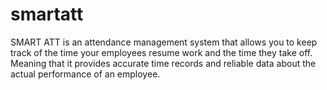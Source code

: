 # smartatt
SMART ATT is an attendance management system that allows you to keep track of the time your employees resume work and the time they take off. Meaning that it provides accurate time records and reliable data about the actual performance of an employee.
